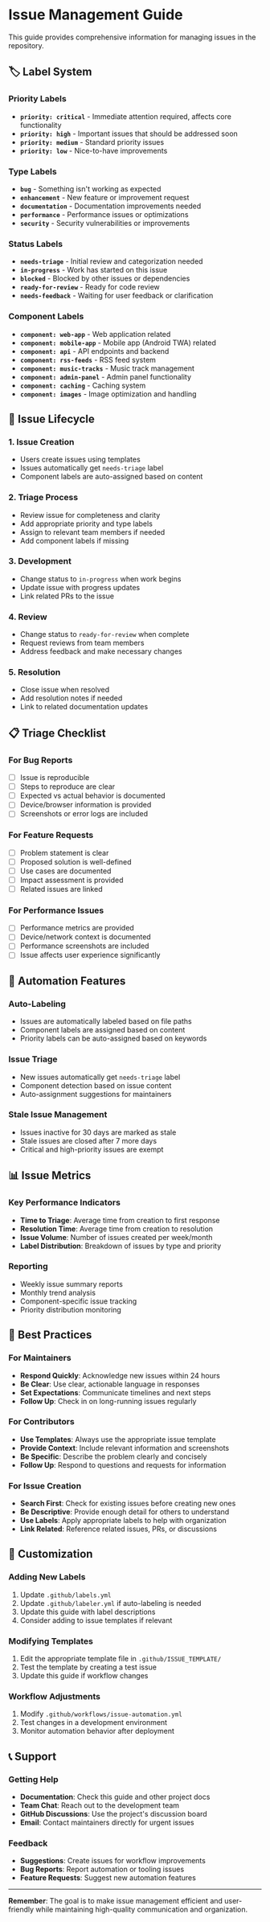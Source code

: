 # Issue Management Guide

This guide provides comprehensive information for managing issues in the repository.

## 🏷️ Label System

### Priority Labels
- **`priority: critical`** - Immediate attention required, affects core functionality
- **`priority: high`** - Important issues that should be addressed soon
- **`priority: medium`** - Standard priority issues
- **`priority: low`** - Nice-to-have improvements

### Type Labels
- **`bug`** - Something isn't working as expected
- **`enhancement`** - New feature or improvement request
- **`documentation`** - Documentation improvements needed
- **`performance`** - Performance issues or optimizations
- **`security`** - Security vulnerabilities or improvements

### Status Labels
- **`needs-triage`** - Initial review and categorization needed
- **`in-progress`** - Work has started on this issue
- **`blocked`** - Blocked by other issues or dependencies
- **`ready-for-review`** - Ready for code review
- **`needs-feedback`** - Waiting for user feedback or clarification

### Component Labels
- **`component: web-app`** - Web application related
- **`component: mobile-app`** - Mobile app (Android TWA) related
- **`component: api`** - API endpoints and backend
- **`component: rss-feeds`** - RSS feed system
- **`component: music-tracks`** - Music track management
- **`component: admin-panel`** - Admin panel functionality
- **`component: caching`** - Caching system
- **`component: images`** - Image optimization and handling

## 🔄 Issue Lifecycle

### 1. Issue Creation
- Users create issues using templates
- Issues automatically get `needs-triage` label
- Component labels are auto-assigned based on content

### 2. Triage Process
- Review issue for completeness and clarity
- Add appropriate priority and type labels
- Assign to relevant team members if needed
- Add component labels if missing

### 3. Development
- Change status to `in-progress` when work begins
- Update issue with progress updates
- Link related PRs to the issue

### 4. Review
- Change status to `ready-for-review` when complete
- Request reviews from team members
- Address feedback and make necessary changes

### 5. Resolution
- Close issue when resolved
- Add resolution notes if needed
- Link to related documentation updates

## 📋 Triage Checklist

### For Bug Reports
- [ ] Issue is reproducible
- [ ] Steps to reproduce are clear
- [ ] Expected vs actual behavior is documented
- [ ] Device/browser information is provided
- [ ] Screenshots or error logs are included

### For Feature Requests
- [ ] Problem statement is clear
- [ ] Proposed solution is well-defined
- [ ] Use cases are documented
- [ ] Impact assessment is provided
- [ ] Related issues are linked

### For Performance Issues
- [ ] Performance metrics are provided
- [ ] Device/network context is documented
- [ ] Performance screenshots are included
- [ ] Issue affects user experience significantly

## 🚀 Automation Features

### Auto-Labeling
- Issues are automatically labeled based on file paths
- Component labels are assigned based on content
- Priority labels can be auto-assigned based on keywords

### Issue Triage
- New issues automatically get `needs-triage` label
- Component detection based on issue content
- Auto-assignment suggestions for maintainers

### Stale Issue Management
- Issues inactive for 30 days are marked as stale
- Stale issues are closed after 7 more days
- Critical and high-priority issues are exempt

## 📊 Issue Metrics

### Key Performance Indicators
- **Time to Triage**: Average time from creation to first response
- **Resolution Time**: Average time from creation to resolution
- **Issue Volume**: Number of issues created per week/month
- **Label Distribution**: Breakdown of issues by type and priority

### Reporting
- Weekly issue summary reports
- Monthly trend analysis
- Component-specific issue tracking
- Priority distribution monitoring

## 🎯 Best Practices

### For Maintainers
- **Respond Quickly**: Acknowledge new issues within 24 hours
- **Be Clear**: Use clear, actionable language in responses
- **Set Expectations**: Communicate timelines and next steps
- **Follow Up**: Check in on long-running issues regularly

### For Contributors
- **Use Templates**: Always use the appropriate issue template
- **Provide Context**: Include relevant information and screenshots
- **Be Specific**: Describe the problem clearly and concisely
- **Follow Up**: Respond to questions and requests for information

### For Issue Creation
- **Search First**: Check for existing issues before creating new ones
- **Be Descriptive**: Provide enough detail for others to understand
- **Use Labels**: Apply appropriate labels to help with organization
- **Link Related**: Reference related issues, PRs, or discussions

## 🔧 Customization

### Adding New Labels
1. Update `.github/labels.yml`
2. Update `.github/labeler.yml` if auto-labeling is needed
3. Update this guide with label descriptions
4. Consider adding to issue templates if relevant

### Modifying Templates
1. Edit the appropriate template file in `.github/ISSUE_TEMPLATE/`
2. Test the template by creating a test issue
3. Update this guide if workflow changes

### Workflow Adjustments
1. Modify `.github/workflows/issue-automation.yml`
2. Test changes in a development environment
3. Monitor automation behavior after deployment

## 📞 Support

### Getting Help
- **Documentation**: Check this guide and other project docs
- **Team Chat**: Reach out to the development team
- **GitHub Discussions**: Use the project's discussion board
- **Email**: Contact maintainers directly for urgent issues

### Feedback
- **Suggestions**: Create issues for workflow improvements
- **Bug Reports**: Report automation or tooling issues
- **Feature Requests**: Suggest new automation features

---

**Remember**: The goal is to make issue management efficient and user-friendly while maintaining high-quality communication and organization.
